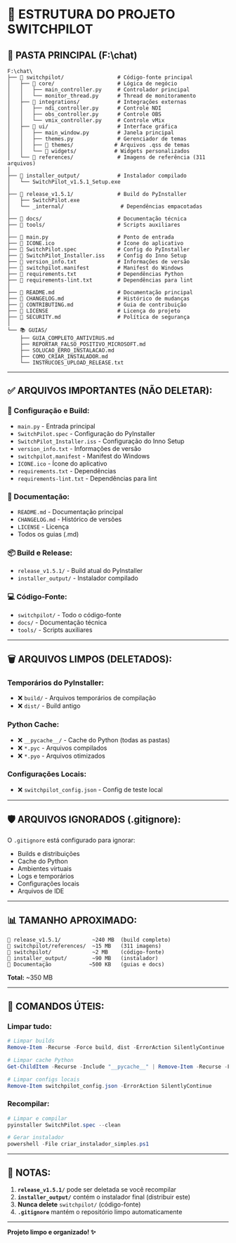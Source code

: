 # 📁 ESTRUTURA DO PROJETO SWITCHPILOT

## 🎯 **PASTA PRINCIPAL (F:\chat)**

```
F:\chat\
├── 📂 switchpilot/                 # Código-fonte principal
│   ├── 📂 core/                    # Lógica de negócio
│   │   ├── main_controller.py     # Controlador principal
│   │   └── monitor_thread.py      # Thread de monitoramento
│   ├── 📂 integrations/            # Integrações externas
│   │   ├── ndi_controller.py      # Controle NDI
│   │   ├── obs_controller.py      # Controle OBS
│   │   └── vmix_controller.py     # Controle vMix
│   ├── 📂 ui/                      # Interface gráfica
│   │   ├── main_window.py         # Janela principal
│   │   ├── themes.py              # Gerenciador de temas
│   │   ├── 📂 themes/             # Arquivos .qss de temas
│   │   └── 📂 widgets/            # Widgets personalizados
│   └── 📂 references/              # Imagens de referência (311 arquivos)
│
├── 📂 installer_output/            # Instalador compilado
│   └── SwitchPilot_v1.5.1_Setup.exe
│
├── 📂 release_v1.5.1/              # Build do PyInstaller
│   ├── SwitchPilot.exe
│   └── _internal/                  # Dependências empacotadas
│
├── 📂 docs/                        # Documentação técnica
├── 📂 tools/                       # Scripts auxiliares
│
├── 📄 main.py                      # Ponto de entrada
├── 📄 ICONE.ico                    # Ícone do aplicativo
├── 📄 SwitchPilot.spec             # Config do PyInstaller
├── 📄 SwitchPilot_Installer.iss    # Config do Inno Setup
├── 📄 version_info.txt             # Informações de versão
├── 📄 switchpilot.manifest         # Manifest do Windows
├── 📄 requirements.txt             # Dependências Python
├── 📄 requirements-lint.txt        # Dependências para lint
│
├── 📖 README.md                    # Documentação principal
├── 📖 CHANGELOG.md                 # Histórico de mudanças
├── 📖 CONTRIBUTING.md              # Guia de contribuição
├── 📖 LICENSE                      # Licença do projeto
├── 📖 SECURITY.md                  # Política de segurança
│
└── 📚 GUIAS/
    ├── GUIA_COMPLETO_ANTIVIRUS.md
    ├── REPORTAR_FALSO_POSITIVO_MICROSOFT.md
    ├── SOLUCAO_ERRO_INSTALACAO.md
    ├── COMO_CRIAR_INSTALADOR.md
    └── INSTRUCOES_UPLOAD_RELEASE.txt
```

---

## ✅ **ARQUIVOS IMPORTANTES (NÃO DELETAR):**

### **🔧 Configuração e Build:**
- `main.py` - Entrada principal
- `SwitchPilot.spec` - Configuração do PyInstaller
- `SwitchPilot_Installer.iss` - Configuração do Inno Setup
- `version_info.txt` - Informações de versão
- `switchpilot.manifest` - Manifest do Windows
- `ICONE.ico` - Ícone do aplicativo
- `requirements.txt` - Dependências
- `requirements-lint.txt` - Dependências para lint

### **📖 Documentação:**
- `README.md` - Documentação principal
- `CHANGELOG.md` - Histórico de versões
- `LICENSE` - Licença
- Todos os guias (.md)

### **📦 Build e Release:**
- `release_v1.5.1/` - Build atual do PyInstaller
- `installer_output/` - Instalador compilado

### **💻 Código-Fonte:**
- `switchpilot/` - Todo o código-fonte
- `docs/` - Documentação técnica
- `tools/` - Scripts auxiliares

---

## 🗑️ **ARQUIVOS LIMPOS (DELETADOS):**

### **Temporários do PyInstaller:**
- ❌ `build/` - Arquivos temporários de compilação
- ❌ `dist/` - Build antigo

### **Python Cache:**
- ❌ `__pycache__/` - Cache do Python (todas as pastas)
- ❌ `*.pyc` - Arquivos compilados
- ❌ `*.pyo` - Arquivos otimizados

### **Configurações Locais:**
- ❌ `switchpilot_config.json` - Config de teste local

---

## 🛡️ **ARQUIVOS IGNORADOS (.gitignore):**

O `.gitignore` está configurado para ignorar:
- Builds e distribuições
- Cache do Python
- Ambientes virtuais
- Logs e temporários
- Configurações locais
- Arquivos de IDE

---

## 📊 **TAMANHO APROXIMADO:**

```
📂 release_v1.5.1/          ~240 MB  (build completo)
📂 switchpilot/references/  ~15 MB   (311 imagens)
📂 switchpilot/             ~2 MB    (código-fonte)
📂 installer_output/        ~90 MB   (instalador)
📄 Documentação            ~500 KB   (guias e docs)
```

**Total:** ~350 MB

---

## 🎯 **COMANDOS ÚTEIS:**

### **Limpar tudo:**
```powershell
# Limpar builds
Remove-Item -Recurse -Force build, dist -ErrorAction SilentlyContinue

# Limpar cache Python
Get-ChildItem -Recurse -Include "__pycache__" | Remove-Item -Recurse -Force

# Limpar configs locais
Remove-Item switchpilot_config.json -ErrorAction SilentlyContinue
```

### **Recompilar:**
```powershell
# Limpar e compilar
pyinstaller SwitchPilot.spec --clean

# Gerar instalador
powershell -File criar_instalador_simples.ps1
```

---

## 📝 **NOTAS:**

1. **`release_v1.5.1/`** pode ser deletada se você recompilar
2. **`installer_output/`** contém o instalador final (distribuir este)
3. **Nunca delete** `switchpilot/` (código-fonte)
4. **`.gitignore`** mantém o repositório limpo automaticamente

---

**Projeto limpo e organizado! ✨**

